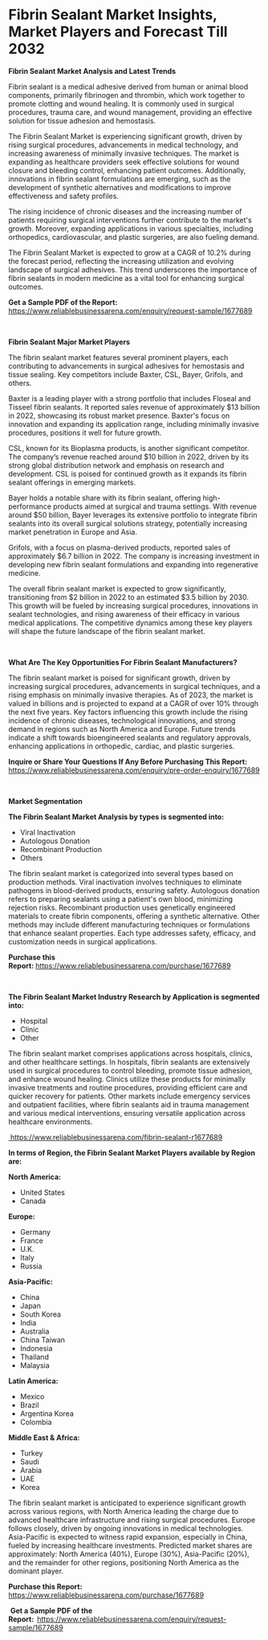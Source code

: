 <p><h1>Fibrin Sealant Market Insights, Market Players and Forecast Till 2032</h1></p><p><strong>Fibrin Sealant Market Analysis and Latest Trends</strong></p>
<p><p>Fibrin sealant is a medical adhesive derived from human or animal blood components, primarily fibrinogen and thrombin, which work together to promote clotting and wound healing. It is commonly used in surgical procedures, trauma care, and wound management, providing an effective solution for tissue adhesion and hemostasis.</p><p>The Fibrin Sealant Market is experiencing significant growth, driven by rising surgical procedures, advancements in medical technology, and increasing awareness of minimally invasive techniques. The market is expanding as healthcare providers seek effective solutions for wound closure and bleeding control, enhancing patient outcomes. Additionally, innovations in fibrin sealant formulations are emerging, such as the development of synthetic alternatives and modifications to improve effectiveness and safety profiles.</p><p>The rising incidence of chronic diseases and the increasing number of patients requiring surgical interventions further contribute to the market's growth. Moreover, expanding applications in various specialties, including orthopedics, cardiovascular, and plastic surgeries, are also fueling demand.</p><p>The Fibrin Sealant Market is expected to grow at a CAGR of 10.2% during the forecast period, reflecting the increasing utilization and evolving landscape of surgical adhesives. This trend underscores the importance of fibrin sealants in modern medicine as a vital tool for enhancing surgical outcomes.</p></p>
<p><strong>Get a Sample PDF of the Report:&nbsp;</strong> <a href="https://www.reliablebusinessarena.com/enquiry/request-sample/1677689?utm_campaign=2999&utm_medium=2&utm_source=Github&utm_content=ia&utm_term=19042025&utm_id=fibrin-sealant">https://www.reliablebusinessarena.com/enquiry/request-sample/1677689</a></p>
<p>&nbsp;</p>
<p><strong>Fibrin Sealant Major Market Players</strong></p>
<p><p>The fibrin sealant market features several prominent players, each contributing to advancements in surgical adhesives for hemostasis and tissue sealing. Key competitors include Baxter, CSL, Bayer, Grifols, and others.</p><p>Baxter is a leading player with a strong portfolio that includes Floseal and Tisseel fibrin sealants. It reported sales revenue of approximately $13 billion in 2022, showcasing its robust market presence. Baxter's focus on innovation and expanding its application range, including minimally invasive procedures, positions it well for future growth.</p><p>CSL, known for its Bioplasma products, is another significant competitor. The company’s revenue reached around $10 billion in 2022, driven by its strong global distribution network and emphasis on research and development. CSL is poised for continued growth as it expands its fibrin sealant offerings in emerging markets.</p><p>Bayer holds a notable share with its fibrin sealant, offering high-performance products aimed at surgical and trauma settings. With revenue around $50 billion, Bayer leverages its extensive portfolio to integrate fibrin sealants into its overall surgical solutions strategy, potentially increasing market penetration in Europe and Asia.</p><p>Grifols, with a focus on plasma-derived products, reported sales of approximately $6.7 billion in 2022. The company is increasing investment in developing new fibrin sealant formulations and expanding into regenerative medicine.</p><p>The overall fibrin sealant market is expected to grow significantly, transitioning from $2 billion in 2022 to an estimated $3.5 billion by 2030. This growth will be fueled by increasing surgical procedures, innovations in sealant technologies, and rising awareness of their efficacy in various medical applications. The competitive dynamics among these key players will shape the future landscape of the fibrin sealant market.</p></p>
<p>&nbsp;</p>
<p><strong>What Are The Key Opportunities For Fibrin Sealant Manufacturers?</strong></p>
<p><p>The fibrin sealant market is poised for significant growth, driven by increasing surgical procedures, advancements in surgical techniques, and a rising emphasis on minimally invasive therapies. As of 2023, the market is valued in billions and is projected to expand at a CAGR of over 10% through the next five years. Key factors influencing this growth include the rising incidence of chronic diseases, technological innovations, and strong demand in regions such as North America and Europe. Future trends indicate a shift towards bioengineered sealants and regulatory approvals, enhancing applications in orthopedic, cardiac, and plastic surgeries.</p></p>
<p><strong>Inquire or Share Your Questions If Any Before Purchasing This Report:</strong> <a href="https://www.reliablebusinessarena.com/enquiry/pre-order-enquiry/1677689?utm_campaign=2999&utm_medium=2&utm_source=Github&utm_content=ia&utm_term=19042025&utm_id=fibrin-sealant">https://www.reliablebusinessarena.com/enquiry/pre-order-enquiry/1677689</a></p>
<p>&nbsp;</p>
<p><strong>Market Segmentation</strong></p>
<p><strong>The Fibrin Sealant Market Analysis by types is segmented into:</strong></p>
<p><ul><li>Viral Inactivation</li><li>Autologous Donation</li><li>Recombinant Production</li><li>Others</li></ul></p>
<p><p>The fibrin sealant market is categorized into several types based on production methods. Viral inactivation involves techniques to eliminate pathogens in blood-derived products, ensuring safety. Autologous donation refers to preparing sealants using a patient's own blood, minimizing rejection risks. Recombinant production uses genetically engineered materials to create fibrin components, offering a synthetic alternative. Other methods may include different manufacturing techniques or formulations that enhance sealant properties. Each type addresses safety, efficacy, and customization needs in surgical applications.</p></p>
<p><strong>Purchase this Report:&nbsp;</strong><a href="https://www.reliablebusinessarena.com/purchase/1677689?utm_campaign=2999&utm_medium=2&utm_source=Github&utm_content=ia&utm_term=19042025&utm_id=fibrin-sealant">https://www.reliablebusinessarena.com/purchase/1677689</a></p>
<p>&nbsp;</p>
<p><strong>The Fibrin Sealant Market Industry Research by Application is segmented into:</strong></p>
<p><ul><li>Hospital</li><li>Clinic</li><li>Other</li></ul></p>
<p><p>The fibrin sealant market comprises applications across hospitals, clinics, and other healthcare settings. In hospitals, fibrin sealants are extensively used in surgical procedures to control bleeding, promote tissue adhesion, and enhance wound healing. Clinics utilize these products for minimally invasive treatments and routine procedures, providing efficient care and quicker recovery for patients. Other markets include emergency services and outpatient facilities, where fibrin sealants aid in trauma management and various medical interventions, ensuring versatile application across healthcare environments.</p></p>
<p><a href="https://www.reliablebusinessarena.com/fibrin-sealant-r1677689?utm_campaign=2999&utm_medium=2&utm_source=Github&utm_content=ia&utm_term=19042025&utm_id=fibrin-sealant">&nbsp;https://www.reliablebusinessarena.com/fibrin-sealant-r1677689</a></p>
<p><strong>In terms of Region, the Fibrin Sealant Market Players available by Region are:</strong></p>
<p>
    <p> <strong> North America: </strong>
        <ul>
            <li>United States</li>
            <li>Canada</li>
        </ul>
        </p> 
    <p> <strong> Europe: </strong>
        <ul>
            <li>Germany</li>
            <li>France</li>
            <li>U.K.</li>
            <li>Italy</li>
            <li>Russia</li>
        </ul>
        </p> 
    <p> <strong> Asia-Pacific: </strong>
        <ul>
            <li>China</li>
            <li>Japan</li>
            <li>South Korea</li>
            <li>India</li>
            <li>Australia</li>
            <li>China Taiwan</li>
            <li>Indonesia</li>
            <li>Thailand</li>
            <li>Malaysia</li>
        </ul>
        </p> 
    <p> <strong> Latin America: </strong>
        <ul>
            <li>Mexico</li>
            <li>Brazil</li>
            <li>Argentina Korea</li>
            <li>Colombia</li>
        </ul>
        </p> 
    <p> <strong> Middle East & Africa: </strong>
        <ul>
            <li>Turkey</li>
            <li>Saudi</li>
            <li>Arabia</li>
            <li>UAE</li>
            <li>Korea</li>
        </ul>
    </p>
    </p>
<p><p>The fibrin sealant market is anticipated to experience significant growth across various regions, with North America leading the charge due to advanced healthcare infrastructure and rising surgical procedures. Europe follows closely, driven by ongoing innovations in medical technologies. Asia-Pacific is expected to witness rapid expansion, especially in China, fueled by increasing healthcare investments. Predicted market shares are approximately: North America (40%), Europe (30%), Asia-Pacific (20%), and the remainder for other regions, positioning North America as the dominant player.</p></p>
<p><strong>Purchase this Report: </strong><a href="https://www.reliablebusinessarena.com/purchase/1677689?utm_campaign=2999&utm_medium=2&utm_source=Github&utm_content=ia&utm_term=19042025&utm_id=fibrin-sealant">https://www.reliablebusinessarena.com/purchase/1677689</a></p>
<p>&nbsp;<strong>Get a Sample PDF of the Report:&nbsp;&nbsp;</strong><a href="https://www.reliablebusinessarena.com/enquiry/request-sample/1677689?utm_campaign=2999&utm_medium=2&utm_source=Github&utm_content=ia&utm_term=19042025&utm_id=fibrin-sealant">https://www.reliablebusinessarena.com/enquiry/request-sample/1677689</a></p>
<p><strong></strong></p>
<p><p></p><p></p><p></p></p>